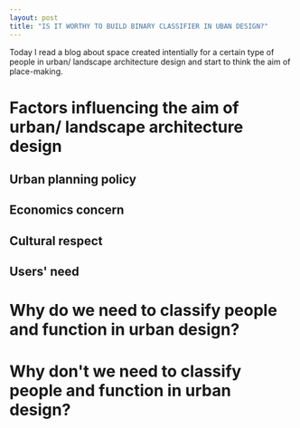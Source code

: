 ```yaml
---
layout: post
title: "IS IT WORTHY TO BUILD BINARY CLASSIFIER IN UBAN DESIGN?"
---
```


Today I read a blog about space created intentially for a certain type of people in urban/ landscape architecture design and start to think the aim of place-making.

# Factors influencing the aim of urban/ landscape architecture design

## Urban planning policy

## Economics concern

## Cultural respect

## Users' need

# Why do we need to classify people and function in urban design?

# Why don't we need to classify people and function in urban design?
